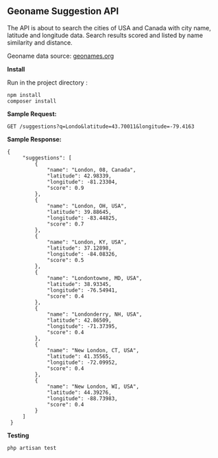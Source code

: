 
## Geoname Suggestion API

The API is about to search the cities of USA and Canada with city name, latitude and longitude data. Search results scored and listed by name similarity and distance. 


Geoname data source: [geonames.org](https://download.geonames.org/export/dump/)

**Install**

Run in the project directory :

<pre><code>npm install
composer install
</code></pre>

**Sample Request:**

<pre><code>GET /suggestions?q=Londo&latitude=43.70011&longitude=-79.4163</code></pre>

**Sample Response:**

<pre><code>{
     "suggestions": [
         {
             "name": "London, 08, Canada",
             "latitude": 42.98339,
             "longitude": -81.23304,
             "score": 0.9
         },
         {
             "name": "London, OH, USA",
             "latitude": 39.88645,
             "longitude": -83.44825,
             "score": 0.7
         },
         {
             "name": "London, KY, USA",
             "latitude": 37.12898,
             "longitude": -84.08326,
             "score": 0.5
         },
         {
             "name": "Londontowne, MD, USA",
             "latitude": 38.93345,
             "longitude": -76.54941,
             "score": 0.4
         },
         {
             "name": "Londonderry, NH, USA",
             "latitude": 42.86509,
             "longitude": -71.37395,
             "score": 0.4
         },
         {
             "name": "New London, CT, USA",
             "latitude": 41.35565,
             "longitude": -72.09952,
             "score": 0.4
         },
         {
             "name": "New London, WI, USA",
             "latitude": 44.39276,
             "longitude": -88.73983,
             "score": 0.4
         }
     ]
 }</code></pre>


**Testing**

<pre><code>php artisan test</code></pre>
